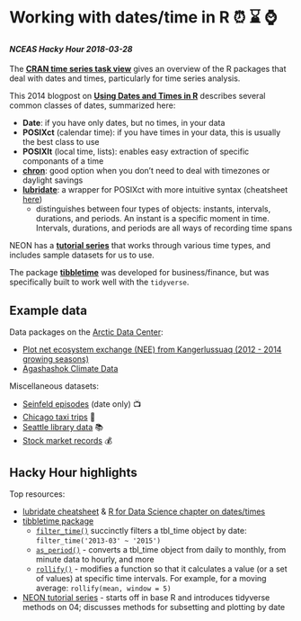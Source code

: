 # Working with dates/time in R :alarm_clock: :hourglass: :watch:
#### _NCEAS Hacky Hour 2018-03-28_

The **[CRAN time series task view](https://cran.r-project.org/web/views/TimeSeries.html)** gives an overview of the R packages that deal with dates and times, particularly for time series analysis. 

This 2014 blogpost on **[Using Dates and Times in R](https://www.r-bloggers.com/using-dates-and-times-in-r/)** describes several common classes of dates, summarized here:

- **Date**: if you have only dates, but no times, in your data
- **POSIXct** (calendar time): if you have times in your data, this is usually the best class to use
- **POSIXlt** (local time, lists): enables easy extraction of specific componants of a time
- **[chron](https://cran.r-project.org/web/packages/chron/chron.pdf)**: good option when you don’t need to deal with timezones or daylight savings
- **[lubridate](https://cran.r-project.org/web/packages/lubridate/vignettes/lubridate.html)**: a wrapper for POSIXct with more intuitive syntax (cheatsheet [here](https://github.com/rstudio/cheatsheets/raw/master/lubridate.pdf))
    - distinguishes between four types of objects: instants, intervals, durations, and periods. An instant is a specific moment in time. Intervals, durations, and periods are all ways of recording time spans

NEON has a **[tutorial series](http://www.neonscience.org/tabular-time-series)** that works through various time types, and includes sample datasets for us to use.

The package **[tibbletime](https://business-science.github.io/tibbletime/index.html)** was developed for business/finance, but was specifically built to work well with the `tidyverse`.

## Example data

Data packages on the [Arctic Data Center](arcticdata.io):

- [Plot net ecosystem exchange (NEE) from Kangerlussuaq (2012 - 2014 growing seasons)](https://arcticdata.io/catalog/#view/doi:10.18739/A2469W)
- [Agashashok Climate Data](https://arcticdata.io/catalog/#view/doi:10.18739/A2FW9K)

Miscellaneous datasets:

- [Seinfeld episodes](https://www.kaggle.com/thec03u5/seinfeld-chronicles/data) (date only) :tv:
- [Chicago taxi trips](https://www.kaggle.com/chicago/chicago-taxi-rides-2016/data) :taxi:
- [Seattle library data](https://www.kaggle.com/seattle-public-library/seattle-library-checkout-records/data) :books:
- [Stock market records](https://www.kaggle.com/deeiip/1m-real-time-stock-market-data-nse/data) :moneybag:

## Hacky Hour highlights

Top resources:

- [lubridate cheatsheet](https://cran.r-project.org/web/packages/lubridate/vignettes/lubridate.html) & [R for Data Science chapter on dates/times](http://r4ds.had.co.nz/dates-and-times.html)
- [tibbletime package](https://business-science.github.io/tibbletime/index.html)
    - [`filter_time()`](https://business-science.github.io/tibbletime/articles/TT-01-time-based-filtering.html) succinctly filters a tbl_time object by date: `filter_time('2013-03' ~ '2015')`
    - [`as_period()`](https://business-science.github.io/tibbletime/articles/TT-02-changing-time-periods.html) - converts a tbl_time object from daily to monthly, from minute data to hourly, and more
    - [`rollify()`](https://business-science.github.io/tibbletime/articles/TT-03-rollify-for-rolling-analysis.html) -  modifies a function so that it calculates a value (or a set of values) at specific time intervals. For example, for a moving average: `rollify(mean, window = 5)`
- [NEON tutorial series](http://www.neonscience.org/tabular-time-series) - starts off in base R and introduces tidyverse methods on 04; discusses methods for subsetting and plotting by date



